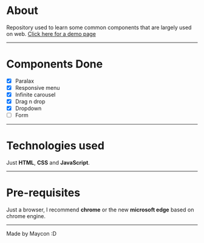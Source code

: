 # About

Repository used to learn some common components that are largely used on web.
[Click here for a demo page](https://m4ycon.github.io/common-components-web)

---

# Components Done
- [x] Paralax
- [x] Responsive menu
- [x] Infinite carousel
- [x] Drag n drop
- [x] Dropdown
- [ ] Form

---

# Technologies used

Just **HTML**, **CSS** and **JavaScript**.

---

# Pre-requisites

Just a browser, I recommend **chrome** or the new **microsoft edge** based on chrome engine.

---

Made by Maycon :D
